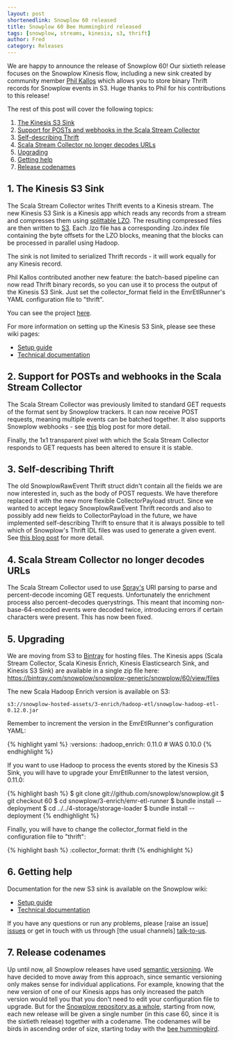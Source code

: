 ```yaml
---
layout: post
shortenedlink: Snowplow 60 released
title: Snowplow 60 Bee Hummingbird released
tags: [snowplow, streams, kinesis, s3, thrift]
author: Fred
category: Releases
---
```


We are happy to announce the release of Snowplow 60! Our sixtieth release focuses on the Snowplow Kinesis flow, including a new sink created by community member [Phil Kallos][pkallos] which allows you to store binary Thrift records for Snowplow events in S3. Huge thanks to Phil for his contributions to this release!

The rest of this post will cover the following topics:

1. [The Kinesis S3 Sink](/blog/2015/xx/xx/snowplow-60-bee-hummingbird-released/#s3-sink)
2. [Support for POSTs and webhooks in the Scala Stream Collector](/blog/2015/xx/xx/snowplow-60-bee-hummingbird-released/#ssc)
3. [Self-describing Thrift](/blog/2015/xx/xx/snowplow-60-bee-hummingbird-released/#pingdom)
4. [Scala Stream Collector no longer decodes URLs](/blog/2015/xx/xx/snowplow-60-bee-hummingbird-released/#url-decoding)
5. [Upgrading](/blog/2015/xx/xx/snowplow-60-bee-hummingbird-released/#upgrading)
6. [Getting help](/blog/2015/xx/xx/snowplow-60-bee-hummingbird-released/#help)
7. [Release codenames](/blog/2015/xx/xx/snowplow-60-bee-hummingbird-released/#codenames)


<!--more-->

<h2><a name="s3-sink">1. The Kinesis S3 Sink</a></h2>

The Scala Stream Collector writes Thrift events to a Kinesis stream. The new Kinesis S3 Sink is a Kinesis app which reads any records from a stream and compresses them using [splittable LZO][splittable-lzo]. The resulting compressed files are then written to [S3][s3]. Each .lzo file has a corresponding .lzo.index file containing the byte offsets for the LZO blocks, meaning that the blocks can be processed in parallel using Hadoop.

The sink is not limited to serialized Thrift records - it will work equally for any Kinesis record.

Phil Kallos contributed another new feature: the batch-based pipeline can now read Thrift binary records, so you can use it to process the output of the Kinesis S3 Sink. Just set the collector_format field in the EmrEtlRunner's YAML configuration file to "thrift".

You can see the project [here][s3-sink].

For more information on setting up the Kinesis S3 Sink, please see these wiki pages:

* [Setup guide][s3-sink-setup]
* [Technical documentation][s3-sink-techdocs]

<h2><a name="ssc">2. Support for POSTs and webhooks in the Scala Stream Collector</a></h2>

The Scala Stream Collector was previously limited to standard GET requests of the format sent by Snowplow trackers. It can now receive POST requests, meaning multiple events can be batched together. It also supports Snowplow webhooks - see [this][introducing-webhooks] blog post for more detail.

Finally, the 1x1 transparent pixel with which the Scala Stream Collector responds to GET requests has been altered to ensure it is stable.

<h2><a name="self-describing-thrift">3. Self-describing Thrift</a></h2>

The old SnowplowRawEvent Thrift struct didn't contain all the fields we are now interested in, such as the body of POST requests. We have therefore replaced it with the new more flexible CollectorPayload struct. Since we wanted to accept legacy SnowplowRawEvent Thrift records and also to possibly add new fields to CollectorPayload in the future, we have implemented self-describing Thrift to ensure that it is always possible to tell which of Snowplow's Thrift IDL files was used to generate a given event. See [this blog post][introducing-self-describing-thrift] for more detail.

<h2><a name="url-decoding">4. Scala Stream Collector no longer decodes URLs</a></h2>

The Scala Stream Collector used to use [Spray's][spray] URI parsing to parse and percent-decode incoming GET requests. Unfortunately the enrichment process also percent-decodes querystrings. This meant that incoming non-base-64-encoded events were decoded twice, introducing errors if certain characters were present. This has now been fixed.

<h2><a name="upgrading">5. Upgrading</a></h2>

We are moving from S3 to [Bintray][bintray] for hosting files. The Kinesis apps (Scala Stream Collector, Scala Kinesis Enrich, Kinesis Elasticsearch Sink, and Kinesis S3 Sink) are available in a single zip file here: https://bintray.com/snowplow/snowplow-generic/snowplow/60/view/files

The new Scala Hadoop Enrich version is available on S3:

    s3://snowplow-hosted-assets/3-enrich/hadoop-etl/snowplow-hadoop-etl-0.12.0.jar

Remember to increment the version in the EmrEtlRunner's configuration YAML:

{% highlight yaml %}
  :versions:
    :hadoop_enrich: 0.11.0 # WAS 0.10.0
{% endhighlight %}

If you want to use Hadoop to process the events stored by the Kinesis S3 Sink, you will have to upgrade your EmrEtlRunner to the latest version, 0.11.0:

{% highlight bash %}
$ git clone git://github.com/snowplow/snowplow.git
$ git checkout 60
$ cd snowplow/3-enrich/emr-etl-runner
$ bundle install --deployment
$ cd ../../4-storage/storage-loader
$ bundle install --deployment
{% endhighlight %}

Finally, you will have to change the collector_format field in the configuration file to "thrift":

{% highlight bash %}
:collector_format: thrift
{% endhighlight %}

<h2><a name="help">6. Getting help</a></h2>

Documentation for the new S3 sink is available on the Snowplow wiki:

* [Setup guide][s3-sink-setup]
* [Technical documentation][s3-sink-techdocs]

If you have any questions or run any problems, please [raise an issue] [issues] or get in touch with us through [the usual channels] [talk-to-us].

<h2><a name="codenames">7. Release codenames</a></h2>

Up until now, all Snowplow releases have used [semantic versioning][semantic-versioning]. We have decided to move away from this approach, since semantic versioning only makes sense for individual applications. For example, knowing that the new version of one of our Kinesis apps has only increased the patch version would tell you that you don't need to edit your configuration file to upgrade. But for the [Snowplow repository as a whole][repo], starting from now, each new release will be given a single number (in this case 60, since it is the sixtieth release) together with a codename. The codenames will be birds in ascending order of size, starting today with the [bee hummingbird][bee-hummingbird].

[pkallos]: https://github.com/pkallos
[s3-sink]: https://github.com/snowplow/snowplow/tree/master/4-storage/kinesis-elasticsearch-sink
[s3-sink-setup]: https://github.com/snowplow/snowplow/wiki/kinesis-s3-sink-setup
[s3-sink-techdocs]: https://github.com/snowplow/snowplow/wiki/kinesis-s3-sink
[introducing-self-describing-thrift]: http://snowplowanalytics.com/blog/2014/12/16/introducing-self-describing-thrift/
[introducing-webhooks]: http://snowplowanalytics.com/blog/2014/11/10/snowplow-0.9.11-released-with-webhook-support/
[spray]: http://spray.io/
[splittable-lzo]: http://blog.cloudera.com/blog/2009/11/hadoop-at-twitter-part-1-splittable-lzo-compression/
[semantic-versioning]: http://semver.org/
[s3]: http://aws.amazon.com/s3/
[bintray]: http://www.bintray.net/
[repo]: https://github.com/snowplow/snowplow
[bee-hummingbird]: http://en.wikipedia.org/wiki/Bee_hummingbird

[issues]: https://github.com/snowplow/snowplow/issues
[talk-to-us]: https://github.com/snowplow/snowplow/wiki/Talk-to-us
